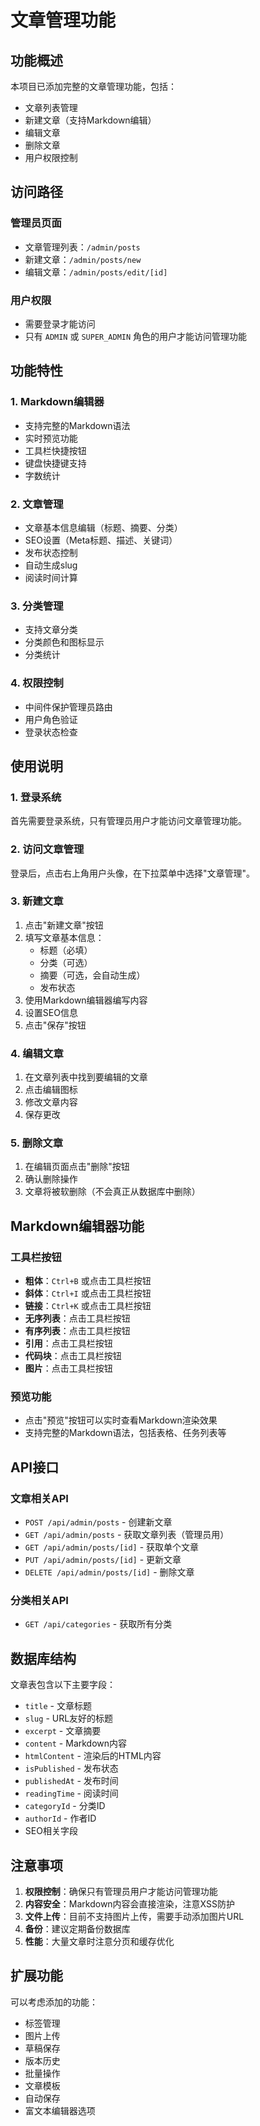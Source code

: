 # 文章管理功能

## 功能概述

本项目已添加完整的文章管理功能，包括：

- 文章列表管理
- 新建文章（支持Markdown编辑）
- 编辑文章
- 删除文章
- 用户权限控制

## 访问路径

### 管理员页面
- 文章管理列表：`/admin/posts`
- 新建文章：`/admin/posts/new`
- 编辑文章：`/admin/posts/edit/[id]`

### 用户权限
- 需要登录才能访问
- 只有 `ADMIN` 或 `SUPER_ADMIN` 角色的用户才能访问管理功能

## 功能特性

### 1. Markdown编辑器
- 支持完整的Markdown语法
- 实时预览功能
- 工具栏快捷按钮
- 键盘快捷键支持
- 字数统计

### 2. 文章管理
- 文章基本信息编辑（标题、摘要、分类）
- SEO设置（Meta标题、描述、关键词）
- 发布状态控制
- 自动生成slug
- 阅读时间计算

### 3. 分类管理
- 支持文章分类
- 分类颜色和图标显示
- 分类统计

### 4. 权限控制
- 中间件保护管理员路由
- 用户角色验证
- 登录状态检查

## 使用说明

### 1. 登录系统
首先需要登录系统，只有管理员用户才能访问文章管理功能。

### 2. 访问文章管理
登录后，点击右上角用户头像，在下拉菜单中选择"文章管理"。

### 3. 新建文章
1. 点击"新建文章"按钮
2. 填写文章基本信息：
   - 标题（必填）
   - 分类（可选）
   - 摘要（可选，会自动生成）
   - 发布状态
3. 使用Markdown编辑器编写内容
4. 设置SEO信息
5. 点击"保存"按钮

### 4. 编辑文章
1. 在文章列表中找到要编辑的文章
2. 点击编辑图标
3. 修改文章内容
4. 保存更改

### 5. 删除文章
1. 在编辑页面点击"删除"按钮
2. 确认删除操作
3. 文章将被软删除（不会真正从数据库中删除）

## Markdown编辑器功能

### 工具栏按钮
- **粗体**：`Ctrl+B` 或点击工具栏按钮
- **斜体**：`Ctrl+I` 或点击工具栏按钮
- **链接**：`Ctrl+K` 或点击工具栏按钮
- **无序列表**：点击工具栏按钮
- **有序列表**：点击工具栏按钮
- **引用**：点击工具栏按钮
- **代码块**：点击工具栏按钮
- **图片**：点击工具栏按钮

### 预览功能
- 点击"预览"按钮可以实时查看Markdown渲染效果
- 支持完整的Markdown语法，包括表格、任务列表等

## API接口

### 文章相关API
- `POST /api/admin/posts` - 创建新文章
- `GET /api/admin/posts` - 获取文章列表（管理员用）
- `GET /api/admin/posts/[id]` - 获取单个文章
- `PUT /api/admin/posts/[id]` - 更新文章
- `DELETE /api/admin/posts/[id]` - 删除文章

### 分类相关API
- `GET /api/categories` - 获取所有分类

## 数据库结构

文章表包含以下主要字段：
- `title` - 文章标题
- `slug` - URL友好的标题
- `excerpt` - 文章摘要
- `content` - Markdown内容
- `htmlContent` - 渲染后的HTML内容
- `isPublished` - 发布状态
- `publishedAt` - 发布时间
- `readingTime` - 阅读时间
- `categoryId` - 分类ID
- `authorId` - 作者ID
- SEO相关字段

## 注意事项

1. **权限控制**：确保只有管理员用户才能访问管理功能
2. **内容安全**：Markdown内容会直接渲染，注意XSS防护
3. **文件上传**：目前不支持图片上传，需要手动添加图片URL
4. **备份**：建议定期备份数据库
5. **性能**：大量文章时注意分页和缓存优化

## 扩展功能

可以考虑添加的功能：
- 标签管理
- 图片上传
- 草稿保存
- 版本历史
- 批量操作
- 文章模板
- 自动保存
- 富文本编辑器选项 